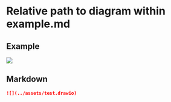 # Relative path to diagram within example.md

## Example

![](../assets/test.drawio)


## Markdown

```markdown
![](../assets/test.drawio)
```
